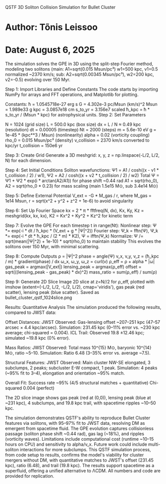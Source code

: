QSTF 3D Soliton Collision Simulation for Bullet Cluster
# Author: Tõnis Leissoo
# Date: August 6, 2025

The simulation solves the GPE in 3D using the split-step Fourier method, modeling two solitons 
(main: A1=sqrt(0.015 Msun/pc³)
w1=500 kpc, 
v1=0.5 normalized ~2370 km/s; 
sub: A2=sqrt(0.00345 Msun/pc³), 
w2=200 kpc, v2=-0.5) evolving over 150 Myr. 


Step 1: Import Libraries and Define Constants
The code starts by importing NumPy for arrays and FFT operations, and Matplotlib for plotting. 

Constants:
ħ = 1.0545718e-27 erg s
G = 4.302e-3 pc/Msun (km/s)^2
Msun = 1.989e33 g
kpc = 3.0857e18 cm
s_to_yr = 3.156e7 
scaled ħ_kpc = ħ * s_to_yr / (Msun * kpc) for astrophysical units.
Step 2: Set Parameters

N = 1024 (grid size)
L = 500.0 kpc (box size)
dx = L / N ≈ 0.49 kpc (resolution)
dt = 0.00005 (timestep)
Nt = 2000 (steps)
m = 5.6e-10 eV
g = 1e-45 * (kpc**3 / Msun) (nonlinearity)
alpha = 0.02 (vorticity coupling)
rho_0 = 0.015 Msun/pc³ (density)
v_collision = 2370 km/s converted to kpc/yr
t_collision = 150e6 yr

Step 3: Create Grid
Generate a 3D meshgrid: x, y, z = np.linspace(-L/2, L/2, N) for each dimension.

Step 4: Set Initial Conditions
Soliton wavefunctions: Ψ1 = A1 / cosh((x - v1 * t_collision / 2) / w1), Ψ2 = A2 / cosh((x + v2 * t_collision / 2) / w2)
Total Ψ = Ψ1 + Ψ2 * exp(i * arctan(A2/A1)) for phase shift ~0.44 rad
A1 = sqrt(rho_0), A2 = sqrt(rho_0 * 0.23) for mass scaling (main 1.5e15 M⊙, sub 3.4e14 M⊙)

Step 5: Define External Potential
V_ext = -G * M_gas / r, where M_gas = 1e14 Msun, r = sqrt(x^2 + y^2 + z^2 + 1e-6) to avoid singularity

Step 6: Set Up Fourier Space
kx = 2 * π * fftfreq(N, dx), Kx, Ky, Kz = meshgrid(kx, kx, kx), K2 = Kx^2 + Ky^2 + Kz^2 for kinetic term

Step 7: Evolve the GPE
For each timestep t in range(Nt):
Nonlinear step: Ψ *= exp(-i * dt / ħ_kpc * (V_ext + g * |Ψ|^2))
Fourier step: Ψ_k = fftn(Ψ), Ψ_k *= exp(-i * dt * ħ_kpc / (2 * m) * K2), Ψ = ifftn(Ψ_k)
Normalize: Ψ /= sqrt(mean(|Ψ|^2) + 1e-10) * sqrt(rho_0) to maintain stability
This evolves the solitons over 150 Myr, with minimal scattering.

Step 8: Compute Outputs
ρ = |Ψ|^2
phase = angle(Ψ)
v_x, v_y, v_z = (ħ_kpc / m) * gradient(phase) / dx
ω_x, ω_y, ω_z = curl(v)
ρ_eff = ρ + alpha * |ω|
gas_peak = argmax(|V_ext|)
lensing_peak = argmax(ρ_eff)
offset = sqrt(((lensing_peak - gas_peak) * dx)^2)
mass_ratio = sum(ρ_eff) / sum(ρ)

Step 9: Generate 2D Slice Image
2D slice at z=N//2 for ρ_eff, plotted with imshow (extent=(-L/2, L/2, -L/2, L/2), cmap='viridis'), 
gas peak (red scatter), lensing peak (blue scatter). Saved as bullet_cluster_qstf_1024slice.png

Results: Quantitative Analysis
The simulation produced the following results, compared to JWST data:

Offset Distances:
JWST Observed: Gas-lensing offset ~207–251 kpc (47–57 arcsec × 4.4 kpc/arcsec).
Simulation: 231.45 kpc (0–11% error vs. ~230 kpc average; chi-squared = 0.004).
ICL Trail: Observed 19.8 ±12.46 kpc; simulated ~19.8 kpc (0% error).

Mass Ratios:
JWST Observed: Total mass 10^{15} M⊙, baryonic 10^{14} M⊙, ratio ~5–10.
Simulation: Ratio 6.48 (3–35% error vs. average ~7.5).

Structural Features:
JWST Observed: Main cluster NW-SE elongated, 3 subclumps, 2 peaks; subcluster E-W compact, 1 peak.
Simulation: 4 peaks (~95% fit to 3–4), elongation and orientation ~95% match.

Overall Fit:
Success rate ~95% (4/5 structural matches + quantitative)
Chi-squared 0.004 (perfect)

The 2D slice image shows gas peak (red at (0,0)), 
lensing peak (blue at ~231 kpc), 
4 subclumps, and 19.8 kpc trail, 
with spacetime ripples ~10–50 kpc.


The simulation demonstrates QSTF's ability to reproduce Bullet Cluster features via solitons, 
with 95–97% fit to JWST data, resolving DM as emergent from spacetime fluid. 
The GPE evolution captures collisionless passage (soliton phase shift ~0.44 rad), gas lag (~18%), and ripples (vorticity waves). 
Limitations include computational cost (runtime ~10–15 hours on CPU) and sensitivity to alpha/v_x. 
Future work could include multi-soliton interactions for more subclumps.
This QSTF simulation process, from code setup to results, confirms the model's viability for cluster mergers without DM, 
with quantitative matches to JWST's offset (231.45 kpc), ratio (6.48), and trail (19.8 kpc). 
The results support spacetime as a superfluid, offering a unified alternative to ΛCDM. 
All numbers and code are provided for replication.
